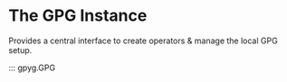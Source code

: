# The GPG Instance

Provides a central interface to create operators & manage the local GPG setup.

::: gpyg.GPG